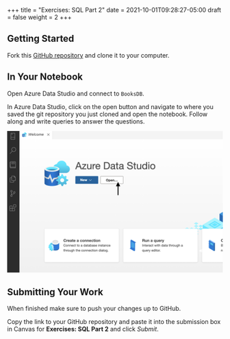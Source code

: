 +++
title = "Exercises: SQL Part 2"
date = 2021-10-01T09:28:27-05:00
draft = false
weight = 2
+++

## Getting Started

Fork this [GitHub repository](https://github.com/launchcodeeducation/sql-part2-exercises) and clone it to your computer.

## In Your Notebook

Open Azure Data Studio and connect to `BooksDB`.

In Azure Data Studio, click on the open button and navigate to where you saved the git repository you just cloned and open the notebook.  Follow along and write queries to answer the questions.

![Welcome screen for Azure Data Studio with arrow pointing to open button.](pictures/AzureOpenNotebook2.png?classes=border)

## Submitting Your Work

When finished make sure to push your changes up to GitHub.

Copy the link to your GitHub repository and paste it into the submission box in Canvas for **Exercises: SQL Part 2** and click *Submit*.